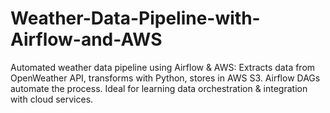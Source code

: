 # Weather-Data-Pipeline-with-Airflow-and-AWS
Automated weather data pipeline using Airflow &amp; AWS: Extracts data from OpenWeather API, transforms with Python, stores in AWS S3. Airflow DAGs automate the process. Ideal for learning data orchestration &amp; integration with cloud services.
